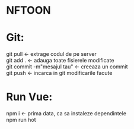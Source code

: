 # NFTOON

# Git:
git pull <- extrage codul de pe server  
git add . <- adauga toate fisierele modificate  
git commit -m"mesajul tau" <- creeaza un commit  
git push <- incarca in git modificarile facute  

# Run Vue:
npm i <- prima data, ca sa instaleze dependintele  
npm run hot  
